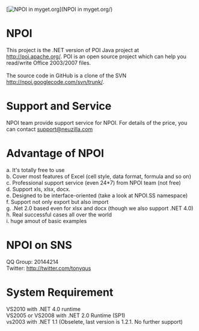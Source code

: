 [![NPOI in myget.org](https://www.myget.org/BuildSource/Badge/andriusk?identifier=44cf0235-aaaf-4884-8e4e-26afaa26c00d)](NPOI in myget.org/)

NPOI
====

This project is the .NET version of POI Java project at http://poi.apache.org/. POI is an open source project which can help you read/write Office 2003/2007 files.<br />
<br />
The source code in GitHub is a clone of the SVN http://npoi.googlecode.com/svn/trunk/.

Support and Service
===================
NPOI team provide support service for NPOI. For details of the price, you can contact support@neuzilla.com


Advantage of NPOI
=================
a. It's totally free to use<br />
b. Cover most features of Excel (cell style, data format, formula and so on)<br />
c. Professional support service (even 24*7) from NPOI team (not free)<br />
d. Support xls, xlsx, docx.<br />
e. Designed to be interface-oriented (take a look at NPOI.SS namespace)<br />
f. Support not only export but also import<br />
g. .Net 2.0 based even for xlsx and docx (though we also support .NET 4.0)<br />
h. Real successful cases all over the world<br />
i. huge amout of basic examples

NPOI on SNS
============
QQ Group: 20144214<br />
Twitter: http://twitter.com/tonyqus <br />

System Requirement
===================
VS2010 with .NET 4.0 runtime<br />
VS2005 or VS2008 with .NET 2.0 Runtime (SP1) <br />
vs2003 with .NET 1.1 (Obselete, last version is 1.2.1. No further support)<br />
